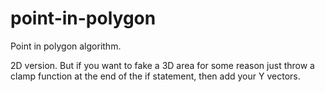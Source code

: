 # point-in-polygon
Point in polygon algorithm.

2D version. But if you want to fake a 3D area for some reason just throw a clamp function at the end of the if statement, then add your Y vectors.
